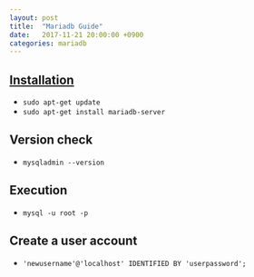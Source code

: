 ```yaml
---
layout: post
title:  "Mariadb Guide"
date:   2017-11-21 20:00:00 +0900
categories: mariadb
---
```


## [Installation](https://downloads.mariadb.org/mariadb/repositories/#mirror=kaist&distro=Ubuntu&distro_release=xenial--ubuntu_xenial&version=10.2)

- `sudo apt-get update`
- `sudo apt-get install mariadb-server`


## Version check

- `mysqladmin --version`

## Execution

- `mysql -u root -p`

## Create a user account

- `'newusername'@'localhost' IDENTIFIED BY 'userpassword';`
